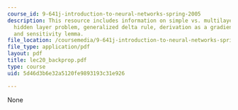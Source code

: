 ```yaml
---
course_id: 9-641j-introduction-to-neural-networks-spring-2005
description: This resource includes information on simple vs. multilayer perceptron,
  hidden layer problem, generalized delta rule, derivation as a gradient algoritihm,
  and sensitivity lemma.
file_location: /coursemedia/9-641j-introduction-to-neural-networks-spring-2005/5d46d3b6e32a5120fe9893193c31e926_lec20_backprop.pdf
file_type: application/pdf
layout: pdf
title: lec20_backprop.pdf
type: course
uid: 5d46d3b6e32a5120fe9893193c31e926

---
```

None